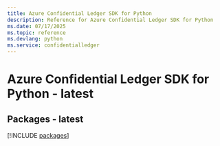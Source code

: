 ```yaml
---
title: Azure Confidential Ledger SDK for Python
description: Reference for Azure Confidential Ledger SDK for Python
ms.date: 07/17/2025
ms.topic: reference
ms.devlang: python
ms.service: confidentialledger
---
```

# Azure Confidential Ledger SDK for Python - latest
## Packages - latest
[!INCLUDE [packages](confidential-ledger-index.md)]